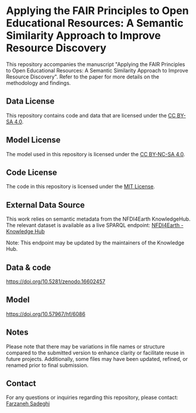 # Applying the FAIR Principles to Open Educational Resources: A Semantic Similarity Approach to Improve Resource Discovery
This repository accompanies the manuscript "Applying the FAIR Principles to Open Educational Resources: A Semantic Similarity Approach to Improve Resource Discovery". Refer to the paper for more details on the methodology and findings.

## Data License
This repository contains code and data that are licensed under the [CC BY-SA 4.0](https://creativecommons.org/licenses/by-sa/4.0/).

## Model License
The model used in this repository is licensed under the [CC BY-NC-SA 4.0](https://creativecommons.org/licenses/by-nc-sa/4.0/).

## Code License
The code in this repository is licensed under the [MIT License](https://opensource.org/license/mit/).

## External Data Source

This work relies on semantic metadata from the NFDI4Earth KnowledgeHub. The relevant dataset is available as a live SPARQL endpoint:
[NFDI4Earth - Knowledge Hub](https://knowledgehub.nfdi4earth.de/)

Note: This endpoint may be updated by the maintainers of the Knowledge Hub.  

## Data & code
https://doi.org/10.5281/zenodo.16602457

## Model
https://doi.org/10.57967/hf/6086

## Notes
Please note that there may be variations in file names or structure compared to the submitted version to enhance clarity or facilitate reuse in future projects. Additionally, some files may have been updated, refined, or renamed prior to final submission.

## Contact
For any questions or inquiries regarding this repository, please contact: [Farzaneh Sadeghi](farzaneh-sadeghi91@outlook.com)
